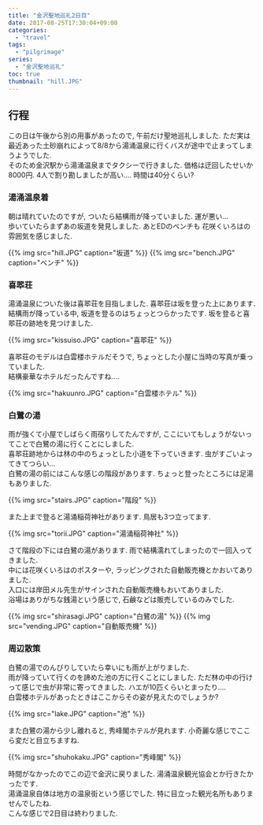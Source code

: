 ```yaml
---
title: "金沢聖地巡礼2日目"
date: 2017-08-25T17:30:04+09:00
categories:
  - "travel"
tags:
  - "pilgrimage"
series:
  - "金沢聖地巡礼"
toc: true
thumbnail: "hill.JPG"
---
```


## 行程
この日は午後から別の用事があったので, 午前だけ聖地巡礼しました. ただ実は最近あった土砂崩れによって8/8から湯涌温泉に行くバスが途中で止まってしまうようでした.  
そのため金沢駅から湯涌温泉までタクシーで行きました. 価格は迂回したせいか8000円. 4人で割り勘しましたが高い…. 時間は40分くらい?

### 湯涌温泉着
朝は晴れていたのですが, ついたら結構雨が降っていました. 運が悪い…  
歩いていたらまずあの坂道を発見しました. あとEDのベンチも 花咲くいろはの雰囲気を感じました.

{{% img src="hill.JPG" caption="坂道" %}}
{{% img src="bench.JPG" caption="ベンチ" %}}

### 喜翆荘
湯涌温泉についた後は喜翆荘を目指しました. 喜翆荘は坂を登った上にあります.  
結構雨が降っている中, 坂道を登るのはちょっとつらかったです.
坂を登ると喜翆荘の跡地を見つけました.

{{% img src="kissuiso.JPG" caption="喜翆荘" %}}

喜翆荘のモデルは白雲楼ホテルだそうで, ちょっとした小屋に当時の写真が乗っていました.  
結構豪華なホテルだったんですね….

{{% img src="hakuunro.JPG" caption="白雲楼ホテル" %}}

### 白鷺の湯
雨が強くて小屋でしばらく雨宿りしてたんですが, ここにいてもしょうがないってことで白鷺の湯に行くことにしました.  
喜翆荘跡地からは林の中のちょっとした小道を下っていきます. 虫がすごいよってきてつらい…  
白鷺の湯の前にはこんな感じの階段があります. ちょっと登ったところには足湯もありました.  

{{% img src="stairs.JPG" caption="階段" %}}

また上まで登ると湯涌稲荷神社があります. 鳥居も3つ立ってます.

{{% img src="torii.JPG" caption="湯涌稲荷神社" %}}

さて階段の下には白鷺の湯があります. 雨で結構濡れてしまったので一回入ってきました.  
中には花咲くいろはのポスターや, ラッピングされた自動販売機とかおいてありました.  
入口には岸田メル先生がサインされた自動販売機もおいてありました.  
浴場はありがちな銭湯という感じで, 石鹸などは販売しているのみでした.

{{% img src="shirasagi.JPG" caption="白鷺の湯" %}}
{{% img src="vending.JPG" caption="自動販売機" %}}

### 周辺散策
白鷺の湯でのんびりしていたら幸いにも雨が上がりました.  
雨が降っていて行くのを諦めた池の方に行くことにしました. ただ林の中の行けって感じで虫が非常に寄ってきました. ハエが10匹くらいとまったり….  
白雲楼ホテルがあったときはここからその姿が見えたのでしょうか?

{{% img src="lake.JPG" caption="池" %}}

また白鷺の湯から少し離れると, 秀峰閣ホテルが見れます. 小奇麗な感じでここら変だと目立ちますね.

{{% img src="shuhokaku.JPG" caption="秀峰閣" %}}

時間がなかったのでこの辺で金沢に戻りました. 湯涌温泉観光協会とか行きたかったです.  
湯涌温泉自体は地方の温泉街という感じでした. 特に目立った観光名所もありませんでしたね.  
こんな感じで2日目は終わりました.
